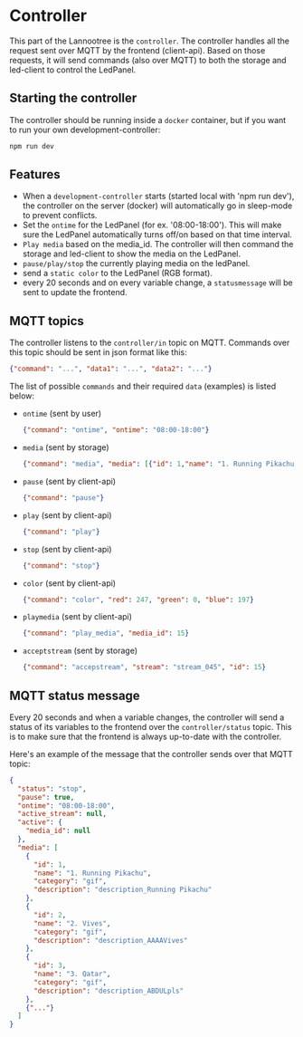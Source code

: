 # Controller

This part of the Lannootree is the `controller`. The controller handles all the request sent over MQTT by the frontend (client-api). Based on those requests, it will send commands (also over MQTT) to both the storage and led-client to control the LedPanel.

## Starting the controller

The controller should be running inside a `docker` container, but if you want to run your own development-controller:

```bash
npm run dev
```

## Features

* When a `development-controller` starts (started local with 'npm run dev'), the controller on the server (docker) will automatically go in sleep-mode to prevent conflicts.
* Set the `ontime` for the LedPanel (for ex. '08:00-18:00'). This will make sure the LedPanel automatically turns off/on based on that time interval.
* `Play media` based on the media_id. The controller will then command the storage and led-client to show the media on the LedPanel.
* `pause/play/stop` the currently playing media on the ledPanel.
* send a `static color` to the LedPanel (RGB format).
* every 20 seconds and on every variable change, a `statusmessage` will be sent to update the frontend.

## MQTT topics

The controller listens to the `controller/in` topic on MQTT. Commands over this topic should be sent in json format like this:

```json
{"command": "...", "data1": "...", "data2": "..."}
```

The list of possible `commands` and their required `data` (examples) is listed below:

* `ontime` (sent by user)
  
  ```json
  {"command": "ontime", "ontime": "08:00-18:00"}
  ```

* `media` (sent by storage)

  ```json
  {"command": "media", "media": [{"id": 1,"name": "1. Running Pikachu","category": "gif","description": "description_Running Pikachu"},{"..."}]}
  ```

* `pause` (sent by client-api)

  ```json
  {"command": "pause"}
  ```

* `play` (sent by client-api)

  ```json
  {"command": "play"}
  ```

* `stop` (sent by client-api)

  ```json
  {"command": "stop"}
  ```

* `color` (sent by client-api)

  ```json
  {"command": "color", "red": 247, "green": 0, "blue": 197}
  ```

* `playmedia` (sent by client-api)

  ```json
  {"command": "play_media", "media_id": 15}
  ```

* `acceptstream` (sent by storage)

  ```json
  {"command": "accepstream", "stream": "stream_045", "id": 15}
  ```

## MQTT status message

Every 20 seconds and when a variable changes, the controller will send a status of its variables to the frontend over the `controller/status` topic. This is to make sure that the frontend is always up-to-date with the controller.

Here's an example of the message that the controller sends over that MQTT topic:

```json
{
  "status": "stop",
  "pause": true,
  "ontime": "08:00-18:00",
  "active_stream": null,
  "active": {
    "media_id": null
  },
  "media": [
    {
      "id": 1,
      "name": "1. Running Pikachu",
      "category": "gif",
      "description": "description_Running Pikachu"
    },
    {
      "id": 2,
      "name": "2. Vives",
      "category": "gif",
      "description": "description_AAAAVives"
    },
    {
      "id": 3,
      "name": "3. Qatar",
      "category": "gif",
      "description": "description_ABDULpls"
    },
    {"..."}
  ]
}
```
